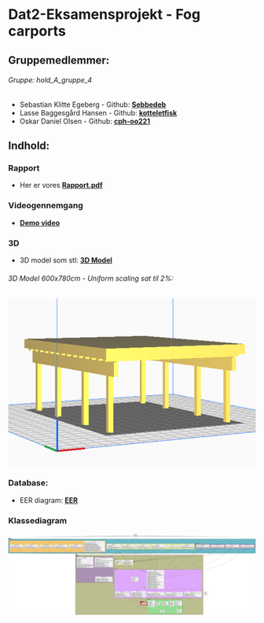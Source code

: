 # Dat2-Eksamensprojekt - Fog carports

## Gruppemedlemmer:
###### Gruppe: _hold_A_gruppe_4_
* Sebastian Klitte Egeberg - Github: **[Sebbedeb](https://github.com/Sebbedeb)**
* Lasse Baggesgård Hansen - Github: **[kotteletfisk](https://github.com/kotteletfisk)**
* Oskar Daniel Olsen - Github: **[cph-oo221](https://github.com/cph-oo221)**

## Indhold:

### Rapport
* Her er vores **[Rapport.pdf](rapport/rapport.md)**

### Videogennemgang
* **[Demo video](https://www.youtube.com/watch?v=1ujnQZeDJ3k&ab_channel=SebastianEgeberg)**

### 3D
* 3D model som stl: **[3D Model](OpenSCAD)**
###### 3D Model 600x780cm - Uniform scaling sat til 2%:
![](documentation/diagrammer/Model3D_600x780.png)

### Database:
* EER diagram: **[EER](documentation/diagrammer/EER.png)**

[comment]: <> (* SQL script af **[databasen]&#40;&#41;**)

### Klassediagram
![Klassediagram]( documentation/diagrammer/Fog_diagram.png "Class Diagram")
